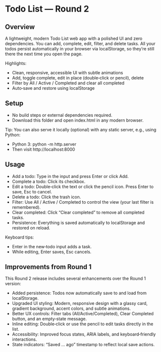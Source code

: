# Todo List — Round 2

## Overview
A lightweight, modern Todo List web app with a polished UI and zero dependencies. You can add, complete, edit, filter, and delete tasks. All your todos persist automatically in your browser via localStorage, so they’re still there the next time you open the page.

Highlights:
- Clean, responsive, accessible UI with subtle animations
- Add, toggle complete, edit in place (double‑click or pencil), delete
- Filter by All / Active / Completed and clear all completed
- Auto‑save and restore using localStorage

## Setup
- No build steps or external dependencies required.
- Download this folder and open index.html in any modern browser.

Tip: You can also serve it locally (optional) with any static server, e.g., using Python:
- Python 3: python -m http.server
- Then visit http://localhost:8000

## Usage
- Add a todo: Type in the input and press Enter or click Add.
- Complete a todo: Click its checkbox.
- Edit a todo: Double‑click the text or click the pencil icon. Press Enter to save, Esc to cancel.
- Delete a todo: Click the trash icon.
- Filter: Use All / Active / Completed to control the view (your last filter is remembered).
- Clear completed: Click “Clear completed” to remove all completed tasks.
- Persistence: Everything is saved automatically to localStorage and restored on reload.

Keyboard tips:
- Enter in the new‑todo input adds a task.
- While editing, Enter saves, Esc cancels.

## Improvements from Round 1
This Round 2 release includes several enhancements over the Round 1 version:
- Added persistence: Todos now automatically save to and load from localStorage.
- Upgraded UI styling: Modern, responsive design with a glassy card, gradient background, accent colors, and subtle animations.
- Better UX controls: Filter tabs (All/Active/Completed), Clear Completed button, and an empty‑state message.
- Inline editing: Double‑click or use the pencil to edit tasks directly in the list.
- Accessibility: Improved focus states, ARIA labels, and keyboard‑friendly interactions.
- State indicators: “Saved … ago” timestamp to reflect local save actions.